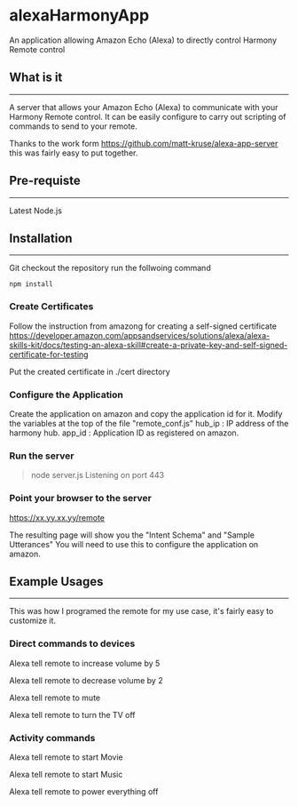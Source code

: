 # alexaHarmonyApp
An application allowing Amazon Echo (Alexa) to directly control Harmony Remote control


## What is it
--------------
A server that allows your Amazon Echo (Alexa) to communicate with your Harmony Remote control.
It can be easily configure to carry out scripting of commands to send to your remote.

Thanks to the work form https://github.com/matt-kruse/alexa-app-server
this was fairly easy to put together.

## Pre-requiste
----------------
Latest Node.js


## Installation
----------------
Git checkout the repository
run the follwoing command
```
npm install
```

### Create Certificates
Follow the instruction from amazong for creating a self-signed certificate
https://developer.amazon.com/appsandservices/solutions/alexa/alexa-skills-kit/docs/testing-an-alexa-skill#create-a-private-key-and-self-signed-certificate-for-testing

Put the created certificate in ./cert directory


### Configure the Application
Create the application on amazon and copy the application id for it.
Modify the variables at the top of the file "remote_conf.js"
   hub_ip : IP address of the harmony hub.
   app_id : Application ID as registered on amazon.

### Run the server
>node server.js
Listening on port 443

### Point your browser to the server
https://xx.yy.xx.yy/remote

The resulting page will show you the "Intent Schema" and "Sample Utterances"
You will need to use this to configure the application on amazon.



## Example Usages
----------------
This was how I programed the remote for my use case, it's fairly easy to customize it.

### Direct commands to devices

Alexa tell remote to increase volume by 5

Alexa tell remote to decrease volume by 2

Alexa tell remote to mute

Alexa tell remote to turn the TV off

### Activity commands

Alexa tell remote to start Movie

Alexa tell remote to start Music

Alexa tell remote to power everything off
